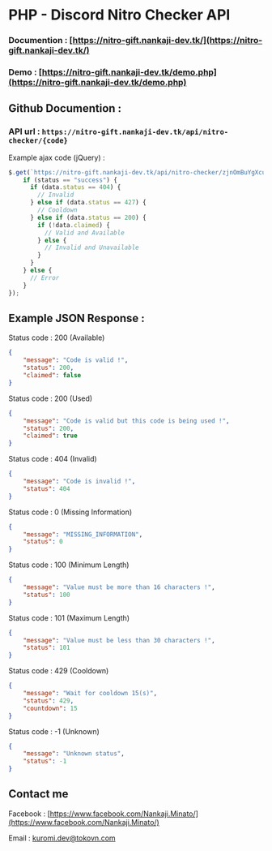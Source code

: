 # PHP - Discord Nitro Checker API

### Documention : [https://nitro-gift.nankaji-dev.tk/](https://nitro-gift.nankaji-dev.tk/)

### Demo : [https://nitro-gift.nankaji-dev.tk/demo.php](https://nitro-gift.nankaji-dev.tk/demo.php)

## Github Documention :

### API url : `https://nitro-gift.nankaji-dev.tk/api/nitro-checker/{code}`

Example ajax code (jQuery) :

```javascript
$.get(`https://nitro-gift.nankaji-dev.tk/api/nitro-checker/zjnOmBuYgXcuGPyU`, function (data, status) {
    if (status == "success") {
      if (data.status == 404) {
        // Invalid
      } else if (data.status == 427) {
        // Cooldown
      } else if (data.status == 200) {
        if (!data.claimed) {
          // Valid and Available
        } else {
          // Invalid and Unavailable
        }
      }
    } else {
      // Error
    }
});
```

## Example JSON Response :

Status code : 200 (Available)

```json
{
    "message": "Code is valid !",
    "status": 200,
    "claimed": false
}
```

Status code : 200 (Used)

```json
{
    "message": "Code is valid but this code is being used !",
    "status": 200,
    "claimed": true
}
```

Status code : 404 (Invalid)

```json
{
    "message": "Code is invalid !",
    "status": 404
}
```

Status code : 0 (Missing Information)

```json
{
    "message": "MISSING_INFORMATION",
    "status": 0
}
```

Status code : 100 (Minimum Length)

```json
{
    "message": "Value must be more than 16 characters !",
    "status": 100
}
```

Status code : 101 (Maximum Length)

```json
{
    "message": "Value must be less than 30 characters !",
    "status": 101
}
```

Status code : 429 (Cooldown)

```json
{
    "message": "Wait for cooldown 15(s)",
    "status": 429,
    "countdown": 15
}
```

Status code : -1 (Unknown)

```json
{
    "message": "Unknown status",
    "status": -1
}
```

## Contact me

Facebook : [https://www.facebook.com/Nankaji.Minato/](https://www.facebook.com/Nankaji.Minato/)

Email : kuromi.dev@tokovn.com
